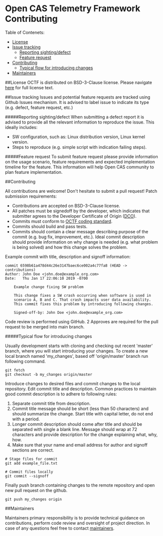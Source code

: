 # Open CAS Telemetry Framework Contributing

Table of Contenets:
- [License](#license)
- [Issue tracking](#issue_tracking)
    - [Reporting sighting/defect](#reporting_sighting_defect)
    - [Feature request](#feature_request)
- [Contributing](#contributing)
    - [Typical flow for introducing changes](#typical_flow)
- [Maintainers](#maintainers)

<a id="license"></a>

##License
OCTF is distributed on BSD-3-Clause license. Please navigate
[here](https://github.com/Open-CAS/open-cas-telemetry-framework/blob/master/LICENSE)
for full license text.

<a id="issue_tracking"></a>

##Issue tracking
Issues and potential feature requests are tracked using Github Issues mechanism.
It is advised to label issue to indicate its type (e.g. defect, feature request,
etc.)

<a id="reporting_sighting_defect"></a>

#####Reporting sighting/defect
When submitting a defect report it is advised to provide all the relevant information to reproduce the issue. This ideally includes:
- SW configuration, such as: Linux distribution version, Linux kernel version.
- Steps to reproduce (e.g. simple script with indication failing steps).

<a id="feature_request"></a>

#####Feature request
To submit feature request please provide information on the usage scenario,
feature requirements and expected implementation timeline for the feature.
This information will help Open CAS community to plan feature implementation.

<a id="contributing"></a>

##Contributing

All contributions are welcome! Don't hesitate to submit a pull request! Patch submission requirements:

- Contributions are accepted on BSD-3-Clause license.
- All patches must be signedoff by the developer, which indicates that submitter agrees to the Developer Certificate of Origin ([DCO](https://developercertificate.org/)).
- Commits must conform to [OCTF coding standard](https://github.com/Open-CAS/open-cas-telemetry-framework/blob/master/doc/coding_style/CODING_STYLE.md).
- Commits should build and pass tests.
- Commits should contain a clear message describing purpose of the commit (e.g.
bug fix, improvement, etc.). Ideal commit description should provide information
on why change is needed (e.g. what problem is being solved) and how this change
solves the problem.

Example commit with title, description and signoff information:

~~~{.sh}
commit 6598b61a478d44c26e3147baec6ce002a4c77fa8 (HEAD -> contributions)
Author: John Doe <john.doe@example_org.com>
Date:   Thu Jan 17 22:06:10 2019 -0700

    Example change fixing SW problem

    This change fixes a SW crash occurring when software is used in
    scenario A, B and C. That crash impacts user data availability.
    This commit fixes this problem by introducing following changes.

    Signed-off-by: John Doe <john.doe@example_org.com>
~~~

Code review is performed using GitHub. 2 Approves are required for the pull
request to be merged into main branch.

<a id="typical_flow"></a>

#####Typical flow for introducing changes

Usually development starts with cloning and checking out recent 'master' branch,
where you will start introducing your changes. To create a new local branch
named 'my_changes', based off 'origin/master' branch run following command.

~~~{.sh}
git fetch
git checkout -b my_changes origin/master
~~~

Introduce changes to desired files and commit changes to the local repository. Edit commit title and description. Common practices to maintain good commit description is to adhere to following rules:

1. Separate commit title from description.
2. Commit title message should be short (less than 50 characters) and should
summarize the change. Start title with capital letter, do not end with a period.
3. Longer commit description should come after title and should be separated
with single a blank line. Message should wrap at 72 characters and provide
description for the change explaining what, why, how.
4. Make sure that your name and email address for author and signoff sections
are correct.

~~~{.sh}
# Stage files for commit
git add example_file.txt

# Commit files locally
git commit --signoff
~~~

Finally push branch containing changes to the remote repository and open new
pull request on the github.

~~~{.sh}
git push my_changes origin
~~~

<a id="maintainers"></a>

##Maintainers

Maintainers primary responsibility is to provide technical guidance on contributions, perform code review and oversight of project direction.
In case of any questions feel free to contact [maintainers](mailto:mariusz.barczak@intel.com,tomasz.rybicki@intel.com).
